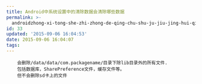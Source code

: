 ```yaml
---
title: Android中系统设置中的清除数据会清除哪些数据
permalink: >-
  androidzhong-xi-tong-she-zhi-zhong-de-qing-chu-shu-ju-jiu-jing-hui-qing-chu-na-xie-shu-ju
id: 33
updated: '2015-09-06 16:04:53'
date: 2015-09-06 16:04:07
tags:
---
```



		会删除/data/data/com.packagename/目录下除lib目录外的所有文件.
		包括数据库，SharePreference文件，缓存文件等。
		但不会删除sd卡上的文件